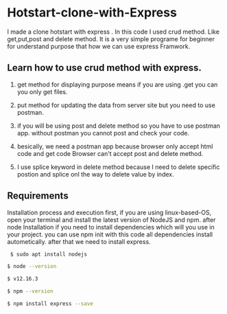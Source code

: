 # Hotstart-clone-with-Express

I made a clone hotstart with express . In this code I used crud method. Like get,put,post and delete method. It is a very simple programe for beginner for understand purpose that how we can use express Framwork.

## Learn how to use crud method with express.

1. get method for displaying purpose means if you are using .get you can you only get files.

2. put method for updating the data from server site but you need to use postman.

3. if you will be using post and delete method so you have to use postman app. without postman you cannot post and check your code.

4. besically, we need a postman app because browser only accept html code and get code Browser can't accept post and delete method.

5. I use splice keyword in delete method because I need to delete specific postion and splice onl the way to delete value by index.

## Requirements

Installation process and execution first, if you are using linux-based-OS, open your terminal and install the latest version of
NodeJS and npm. after node Installation if you need to install dependencies which will you use in your project. you can use npm init 
with this code all dependencies install autometically. after that we need to install express.

```bash
 $ sudo apt install nodejs
 ```
 ```bash
 $ node --version
 ```
 ```bash
 $ v12.16.3
 ```
 ```bash
 $ npm --version
 ```
 ```bash
 $ npm install express --save
 ```

